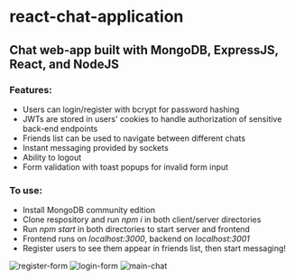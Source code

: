 # react-chat-application

## Chat web-app built with MongoDB, ExpressJS, React, and NodeJS

### Features:
- Users can login/register with bcrypt for password hashing
- JWTs are stored in users' cookies to handle authorization of sensitive back-end endpoints
- Friends list can be used to navigate between different chats
- Instant messaging provided by sockets
- Ability to logout
- Form validation with toast popups for invalid form input

### To use:
- Install MongoDB community edition
- Clone respository and run *npm i* in both client/server directories
- Run *npm start* in both directories to start server and frontend
- Frontend runs on *localhost:3000*, backend on *localhost:3001*
- Register users to see them appear in friends list, then start messaging!


![register-form](https://user-images.githubusercontent.com/59900510/230652047-9d88b56f-4cc2-4a2d-83ce-c0a3157dea00.JPG)
![login-form](https://user-images.githubusercontent.com/59900510/230652058-ac6b61f1-5574-4448-abfa-337fe2a78756.JPG)
![main-chat](https://user-images.githubusercontent.com/59900510/230652063-dc0c2a5d-4b58-4248-af82-1873c6335440.JPG)
